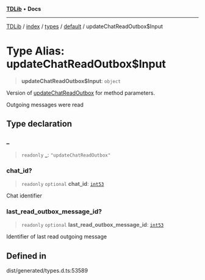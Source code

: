 [**TDLib**](../../../../../../README.md) • **Docs**

***

[TDLib](../../../../../../modules.md) / [index](../../../../../README.md) / [types](../../../README.md) / [default](../README.md) / updateChatReadOutbox$Input

# Type Alias: updateChatReadOutbox$Input

> **updateChatReadOutbox$Input**: `object`

Version of [updateChatReadOutbox](updateChatReadOutbox.md) for method parameters.

Outgoing messages were read

## Type declaration

### \_

> `readonly` **\_**: `"updateChatReadOutbox"`

### chat\_id?

> `readonly` `optional` **chat\_id**: [`int53`](int53-1.md)

Chat identifier

### last\_read\_outbox\_message\_id?

> `readonly` `optional` **last\_read\_outbox\_message\_id**: [`int53`](int53-1.md)

Identifier of last read outgoing message

## Defined in

dist/generated/types.d.ts:53589
